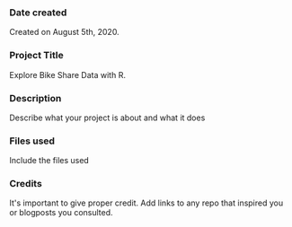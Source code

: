 ### Date created
Created on August 5th, 2020.

### Project Title
Explore Bike Share Data with R.

### Description
Describe what your project is about and what it does

### Files used
Include the files used

### Credits
It's important to give proper credit. Add links to any repo that inspired you or blogposts you consulted.
